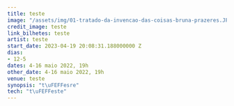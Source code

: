```yaml
---
title: teste
image: "/assets/img/01-tratado-da-invencao-das-coisas-bruna-prazeres.JPG"
credit_image: teste
link_bilhetes: teste
artist: teste
start_date: 2023-04-19 20:08:31.188000000 Z
dias:
- 12-5
dates: 4-16 maio 2022, 19h
other_date: 4-16 maio 2022, 19h
venue: teste
synopsis: "t\uFEFFesre"
tech: "t\uFEFFeste"
---
```


